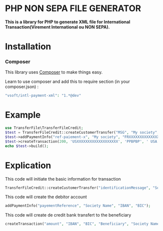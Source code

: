 # PHP NON SEPA FILE GENERATOR

**This is a library for PHP to generate XML file for International Transaction(Virement International ou NON SEPA).**

# Installation

### Composer

This library uses [Composer](https://getcomposer.org/) to make things easy.

Learn to use composer and add this to require section (in your composer.json) :

```php
"vsoft/intl-payment-xml": "1.*@dev"
```

# Example

```php 
use TransferFile\TransferFileCredit;
$test = TransferFileCredit::createCustomerTransfer("MSG", "My society", "pain.001.001.03");
$test->addPaymentInfo("ref-paiement-x", "My society", "FRXXXXXXXXXXXXXXXXXXX", "YYYYYYYYY");
$test->createTransaction(200, 'USXXXXXXXXXXXXXXXXXXX', 'PPBPBP', ' USA Factory', 'Facture y', 'payement-x');
echo $test->build();
```

# Explication

This code will initiate the basic information for transaction

```php
TransferFileCredit::createCustomerTransfer("identificationMessage", "Society Name", "pain.001.001.03");
```
This code  will create the debitor account

```php
addPaymentInfo("payementReference", "Society Name", "IBAN", "BIC");
```

This code will create de credit bank transfert to the beneficiary

```php
createTransaction("amount", "IBAN", "BIC", "Beneficiary", "Society Name", "Remittance information", "Payment ID");
```
